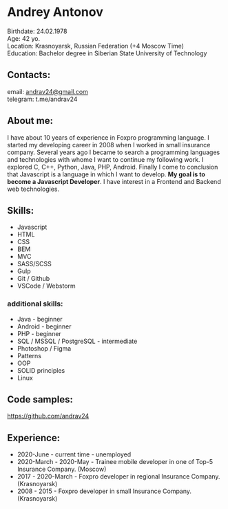 # Andrey Antonov 

Birthdate: 24.02.1978  
Age: 42 yo.  
Location: Krasnoyarsk, Russian Federation (+4 Moscow Time)  
Education: Bachelor degree in Siberian State University of Technology  

## Contacts:
email: andrav24@gmail.com  
telegram: t.me/andrav24

## About me:
I have about 10 years of experience in Foxpro programming language. I started my developing career in 2008 when I worked in small insurance company. Several years ago I became to search a  programming languages and technologies with whome I want to continue my following work. I explored C, C++, Python, Java, PHP, Android. Finally I come to conclusion that Javascript is a language in which I want to develop. **My goal is to become a Javascript Developer**. I have interest in a Frontend and Backend web technologies.

## Skills:
* Javascript  
* HTML
* CSS
* BEM
* MVC
* SASS/SCSS  
* Gulp
* Git / Github
* VSCode / Webstorm

### additional skills:
* Java - beginner
* Android - beginner
* PHP - beginner
* SQL / MSSQL / PostgreSQL - intermediate
* Photoshop / Figma
* Patterns
* OOP
* SOLID principles
* Linux

## Code samples:
https://github.com/andrav24

## Experience:
* 2020-June - current time - unemployed
* 2020-March - 2020-May - Trainee mobile developer in one of Top-5 Insurance Company. (Moscow)
* 2017 - 2020-March - Foxpro developer in regional Insurance Company. (Krasnoyarsk)
* 2008 - 2015 - Foxpro developer in small Insurance Company. (Krasnoyarsk)


